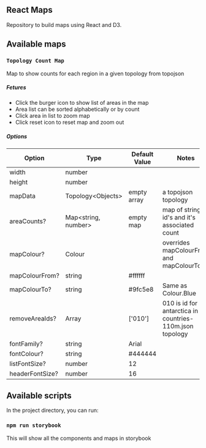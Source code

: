 ## React Maps

Repository to build maps using React and D3. 


## Available maps

### `Topology Count Map`

Map to show counts for each region in a given topology from topojson

##### Fetures

- Click the burger icon to show list of areas in the map
- Area list can be sorted alphabetically or by count
- Click area in list to zoom map
- Click reset icon to reset map and zoom out

##### Options

| Option          | Type                                 | Default Value     | Notes     |
|-----------------|--------------------------------------|-------------------|-----------|
| width           | number                               |                   |
| height          | number                               |                   |
| mapData         | Topology<Objects<GeoJsonProperties>> | empty array       | a topojson topology
| areaCounts?     | Map<string, number>                  | empty map         | map of string id's and it's associated count
| mapColour?      | Colour                               |                   | overrides mapColourFrom and mapColourTo
| mapColourFrom?  | string                               | #ffffff           |
| mapColourTo?    | string                               | #9fc5e8           | Same as Colour.Blue
| removeAreaIds?  | Array<string>                        | ['010']           | 010 is id for antarctica in countries-110m.json topology
| fontFamily?     | string                               | Arial             |
| fontColour?     | string                               | #444444           | 
| listFontSize?   | number                               | 12                |
| headerFontSize? | number                               | 16                |


## Available scripts

In the project directory, you can run:

### `npm run storybook`

This will show all the components and maps in storybook

